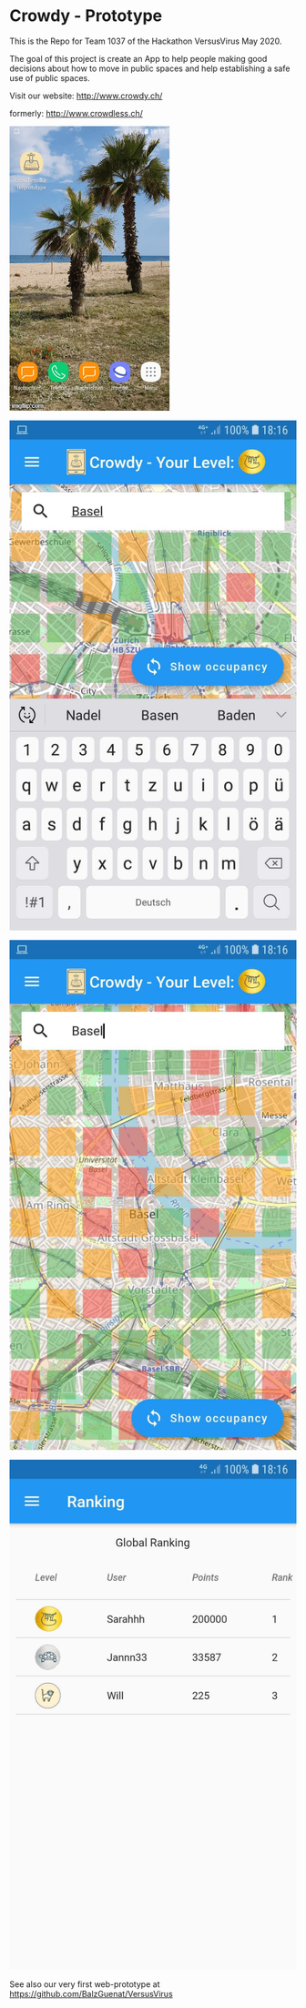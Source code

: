 # Crowdy - Prototype

This is the Repo for Team 1037 of the Hackathon VersusVirus May 2020.

The goal of this project is create an App to help people making good decisions about how to move in public spaces and help establishing a safe use of public spaces.

Visit our website: http://www.crowdy.ch/ 

formerly: http://www.crowdless.ch/

![demo](screenshots/crowdy.gif)

![titlescreen](screenshots/search.jpg)

![heatmap](screenshots/heatmap.jpg)

![ranking](screenshots/ranking.jpg)

See also our very first web-prototype at https://github.com/BalzGuenat/VersusVirus





